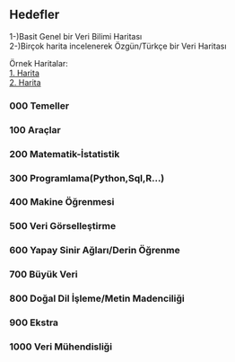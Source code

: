 ## Hedefler

1-)Basit Genel bir Veri Bilimi Haritası <br>
2-)Birçok harita incelenerek Özgün/Türkçe bir Veri Haritası



Örnek Haritalar:<br>
[1. Harita](https://github.com/AMAI-GmbH/AI-Expert-Roadmap)<br>
[2. Harita](http://nirvacana.com/thoughts/2013/07/08/becoming-a-data-scientist/)<br>



### 000  Temeller <br>
### 100  Araçlar <br>
### 200  Matematik-İstatistik <br>
### 300  Programlama(Python,Sql,R...) <br>
### 400  Makine Öğrenmesi <br>
### 500  Veri Görselleştirme <br>
### 600  Yapay Sinir Ağları/Derin Öğrenme <br>
### 700  Büyük Veri <br>
### 800  Doğal Dil İşleme/Metin Madenciliği <br>
### 900  Ekstra <br>
### 1000 Veri Mühendisliği <br>
